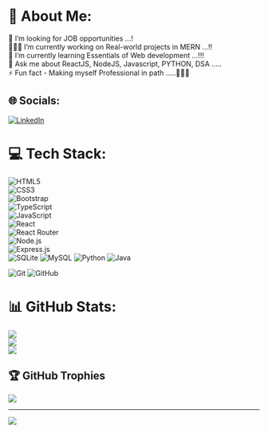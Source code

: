 # 💫 About Me:
🔭 I’m looking for JOB opportunities ...!<br>👨🏻‍💻 I’m currently working on Real-world projects in MERN ...!!<br>🌱 I’m currently learning Essentials of Web development ...!!!<br>💬 Ask me about ReactJS, NodeJS, Javascript, PYTHON, DSA .....<br>⚡ Fun fact - Making myself Professional in path .....👨🏻‍🎓


## 🌐 Socials:
[![LinkedIn](https://img.shields.io/badge/LinkedIn-%230077B5.svg?logo=linkedin&logoColor=white)](https://linkedin.com/in/https://www.linkedin.com/in/sairamlambu/) 

# 💻 Tech Stack:
![HTML5](https://img.shields.io/badge/html5-%23E34F26.svg?style=for-the-badge&logo=html5&logoColor=white)  
![CSS3](https://img.shields.io/badge/css3-%231572B6.svg?style=for-the-badge&logo=css3&logoColor=white)  
![Bootstrap](https://img.shields.io/badge/bootstrap-%23563D7C.svg?style=for-the-badge&logo=bootstrap&logoColor=white)  
![TypeScript](https://img.shields.io/badge/typescript-%23007ACC.svg?style=for-the-badge&logo=typescript&logoColor=white)  
![JavaScript](https://img.shields.io/badge/javascript-%23F7DF1E.svg?style=for-the-badge&logo=javascript&logoColor=black)  
![React](https://img.shields.io/badge/react-%2361DAFB.svg?style=for-the-badge&logo=react&logoColor=black)  
![React Router](https://img.shields.io/badge/react_router-%23CA4245.svg?style=for-the-badge&logo=react-router&logoColor=white)  
![Node.js](https://img.shields.io/badge/node.js-%23339933.svg?style=for-the-badge&logo=node.js&logoColor=white)  
![Express.js](https://img.shields.io/badge/express.js-%23404D59.svg?style=for-the-badge&logo=express&logoColor=white)  
![SQLite](https://img.shields.io/badge/sqlite-%2307405e.svg?style=for-the-badge&logo=sqlite&logoColor=white) ![MySQL](https://img.shields.io/badge/mysql-4479A1.svg?style=for-the-badge&logo=mysql&logoColor=white) 
 ![Python](https://img.shields.io/badge/python-3670A0?style=for-the-badge&logo=python&logoColor=ffdd54) 
 ![Java](https://img.shields.io/badge/java-%23F7DF1E.svg?style=for-the-badge&logo=java&logoColor=white)

 
![Git](https://img.shields.io/badge/git-%23F05033.svg?style=for-the-badge&logo=git&logoColor=white) ![GitHub](https://img.shields.io/badge/github-%23121011.svg?style=for-the-badge&logo=github&logoColor=white)
# 📊 GitHub Stats:
![](https://github-readme-stats.vercel.app/api?username=sairam4127&theme=dark&hide_border=false&include_all_commits=true&count_private=true)<br/>
![](https://github-readme-streak-stats.herokuapp.com/?user=sairam4127&theme=dark&hide_border=false)<br/>
![](https://github-readme-stats.vercel.app/api/top-langs/?username=sairam4127&theme=dark&hide_border=false&include_all_commits=true&count_private=true&layout=compact)

## 🏆 GitHub Trophies
![](https://github-profile-trophy.vercel.app/?username=sairam4127&theme=radical&no-frame=false&no-bg=false&margin-w=4)

---
[![](https://visitcount.itsvg.in/api?id=sairam4127&icon=5&color=1)](https://visitcount.itsvg.in)

<!-- Proudly created with GPRM ( https://gprm.itsvg.in ) -->
